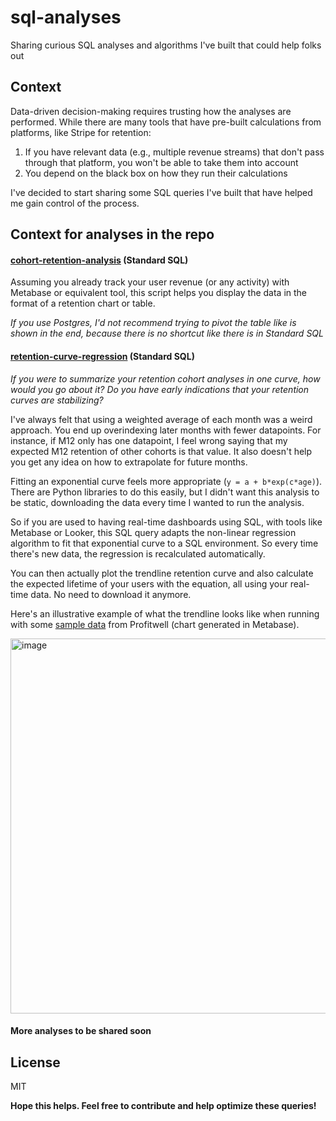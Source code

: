 # sql-analyses
Sharing curious SQL analyses and algorithms I've built that could help folks out

## Context

Data-driven decision-making requires trusting how the analyses are performed. While there are many tools that have pre-built calculations from platforms, like Stripe for retention:
1. If you have relevant data (e.g., multiple revenue streams) that don't pass through that platform, you won't be able to take them into account
2. You depend on the black box on how they run their calculations

I've decided to start sharing some SQL queries I've built that have helped me gain control of the process.

## Context for analyses in the repo

#### **[cohort-retention-analysis][cohort-retention-analysis]** (Standard SQL)
Assuming you already track your user revenue (or any activity) with Metabase or equivalent tool, this script helps you display the data in the format of a retention chart or table.

_If you use Postgres, I'd not recommend trying to pivot the table like is shown in the end, because there is no shortcut like there is in Standard SQL_

#### **[retention-curve-regression][regression-sql]** (Standard SQL)
_If you were to summarize your retention cohort analyses in one curve, how would you go about it? Do you have early indications that your retention curves are stabilizing?_

I've always felt that using a weighted average of each month was a weird approach. You end up overindexing later months with fewer datapoints. For instance, if M12 only has one datapoint, I feel wrong saying that my expected M12 retention of other cohorts is that value. It also doesn't help you get any idea on how to extrapolate for future months.

Fitting an exponential curve feels more appropriate (`y = a + b*exp(c*age)`). There are Python libraries to do this easily, but I didn't want this analysis to be static, downloading the data every time I wanted to run the analysis. 

So if you are used to having real-time dashboards using SQL, with tools like Metabase or Looker, this SQL query adapts the non-linear regression algorithm to fit that exponential curve to a SQL environment. So every time there's new data, the regression is recalculated automatically.

You can then actually plot the trendline retention curve and also calculate the expected lifetime of your users with the equation, all using your real-time data. No need to download it anymore.

Here's an illustrative example of what the trendline looks like when running with some [sample data][sample-retention-data] from Profitwell (chart generated in Metabase).

<img width="600" alt="image" src="https://github.com/bnovarini/sql-analyses/assets/49925472/f58162d0-8b7f-4d83-9e15-091aa5af5f8d">

#### **More analyses to be shared soon**

## License

MIT

**Hope this helps. Feel free to contribute and help optimize these queries!**

[//]: # (These are reference links used in the body of this note and get stripped out when the markdown processor does its job. There is no need to format nicely because it shouldn't be seen. Thanks SO - http://stackoverflow.com/questions/4823468/store-comments-in-markdown-syntax)

   [regression-sql]:https://github.com/bnovarini/sql-analyses/blob/main/retention-curve-regression.sql
   [sample-retention-data]:https://demo.profitwell.com/app/trends/cohorts
   [cohort-retention-analysis]:https://github.com/bnovarini/sql-analyses/blob/main/cohort-retention-analysis.sql
